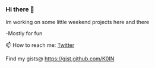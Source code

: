 ### Hi there 👋

Im working on some little weekend projects here and there

-Mostly for fun 

📫 How to reach me: [Twitter](https://twitter.com/K0IN1/)

Find my gists@ https://gist.github.com/K0IN
